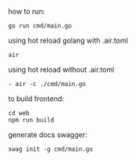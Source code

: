 how to run:

```
go run cmd/main.go
```

using hot reload golang with .air.toml

```
air
```

using hot reload without .air.toml

```
- air -c ./cmd/main.go
```

to build frontend:

```
cd web
npm run build
```

generate docs swagger:

```
swag init -g cmd/main.go
```
